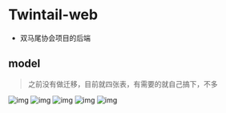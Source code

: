 # Twintail-web

- 双马尾协会项目的后端

## model

> 之前没有做迁移，目前就四张表，有需要的就自己搞下，不多


![img](https://ibb.co/HDWzmjZ)
![img](https://ibb.co/SJ9RymX)
![img](https://ibb.co/jzXwSWZ)
![img](https://ibb.co/bFYZLsW)
![img](https://ibb.co/KFBf9Rv)


